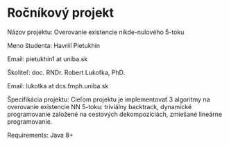 # Ročníkový projekt
 
Názov projektu: Overovanie existencie nikde-nulového 5-toku

Meno študenta: Havriil Pietukhin

Email: pietukhin1 at uniba.sk

Školiteľ: doc. RNDr. Robert Lukoťka, PhD.

Email: lukotka at dcs.fmph.uniba.sk

Špecifikácia projektu: Cieľom projektu je implementovať 3 algoritmy na overovanie existencie NN 5-toku: triviálny
backtrack, dynamické programovanie založené na cestových dekompozíciách, zmiešané lineárne programovanie. 

  Requirements: Java 8+
